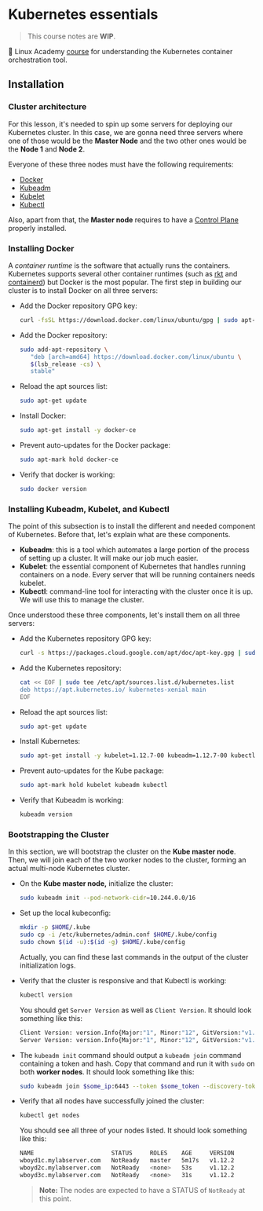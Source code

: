 # Kubernetes essentials

> This course notes are **WIP**.

🎻 Linux Academy [course](https://linuxacademy.com/cp/modules/view/id/281) for understanding the Kubernetes container orchestration tool.

## Installation

### Cluster architecture

For this lesson, it's needed to spin up some servers for deploying our Kubernetes cluster. In this case, we are gonna need three servers where one of those would be the **Master Node** and the two other ones would be the **Node 1** and **Node 2**.

Everyone of these three nodes must have the following requirements:

- [Docker](https://www.docker.com/)
- [Kubeadm](https://kubernetes.io/docs/reference/setup-tools/kubeadm/kubeadm/)
- [Kubelet](https://kubernetes.io/docs/reference/command-line-tools-reference/kubelet/)
- [Kubectl](https://kubernetes.io/docs/tasks/tools/install-kubectl/)

Also, apart from that, the **Master node** requires to have a [Control Plane](https://kubernetes.io/docs/concepts/#kubernetes-control-plane) properly installed.

### Installing Docker

A *container runtime* is the software that actually runs the containers. Kubernetes supports several other container runtimes (such as [rkt](https://coreos.com/rkt/) and [containerd](https://containerd.io/)) but Docker is the most popular. The first step in building our cluster is to install Docker on all three servers:

- Add the Docker repository GPG key:

  ```bash
  curl -fsSL https://download.docker.com/linux/ubuntu/gpg | sudo apt-key add -
  ```

- Add the Docker repository:

  ```bash
  sudo add-apt-repository \
     "deb [arch=amd64] https://download.docker.com/linux/ubuntu \
     $(lsb_release -cs) \
     stable"
  ```

- Reload the apt sources list:

  ```bash
  sudo apt-get update
  ```

- Install Docker:

  ```bash
  sudo apt-get install -y docker-ce
  ```

- Prevent auto-updates for the Docker package:

  ```bash
  sudo apt-mark hold docker-ce
  ```

- Verify that docker is working:

  ```bash
  sudo docker version
  ```

### Installing Kubeadm, Kubelet, and Kubectl

The point of this subsection is to install the different and needed component of Kubernetes. Before that, let's explain what are these components.

- **Kubeadm**: this is a tool which automates a large portion of the process of setting up a cluster. It will make our job much easier.
- **Kubelet**: the essential component of Kubernetes that handles running containers on a node. Every server that will be running containers needs kubelet.
- **Kubectl**: command-line tool for interacting with the cluster once it is up. We will use this to manage the cluster.

Once understood these three components, let's install them on all three servers:

- Add the Kubernetes repository GPG key:

  ```bash
  curl -s https://packages.cloud.google.com/apt/doc/apt-key.gpg | sudo apt-key add -
  ```

- Add the Kubernetes repository:

  ```bash
  cat << EOF | sudo tee /etc/apt/sources.list.d/kubernetes.list
  deb https://apt.kubernetes.io/ kubernetes-xenial main
  EOF
  ```

- Reload the apt sources list:

  ```bash
  sudo apt-get update
  ```

- Install Kubernetes:

  ```bash
  sudo apt-get install -y kubelet=1.12.7-00 kubeadm=1.12.7-00 kubectl=1.12.7-00
  ```

- Prevent auto-updates for the Kube package:

  ```bash
  sudo apt-mark hold kubelet kubeadm kubectl
  ```

- Verify that Kubeadm is working:

  ```bash
  kubeadm version
  ```

### Bootstrapping the Cluster

In this section, we will bootstrap the cluster on the **Kube master node**. Then, we will join each of the two worker nodes to the cluster, forming an actual multi-node Kubernetes cluster.

- On the **Kube master node,** initialize the cluster:

  ```bash
  sudo kubeadm init --pod-network-cidr=10.244.0.0/16
  ```

- Set up the local kubeconfig:

  ```bash
  mkdir -p $HOME/.kube
  sudo cp -i /etc/kubernetes/admin.conf $HOME/.kube/config
  sudo chown $(id -u):$(id -g) $HOME/.kube/config
  ```

  Actually, you can find these last commands in the output of the cluster initialization logs.

- Verify that the cluster is responsive and that Kubectl is working:

  ```bash
  kubectl version
  ```

  You should get `Server Version` as well as `Client Version`. It should look something like this:

  ```bash
  Client Version: version.Info{Major:"1", Minor:"12", GitVersion:"v1.12.2", GitCommit:"17c77c7898218073f14c8d573582e8d2313dc740", GitTreeState:"clean", BuildDate:"2018-10-24T06:54:59Z", GoVersion:"go1.10.4", Compiler:"gc", Platform:"linux/amd64"}
  Server Version: version.Info{Major:"1", Minor:"12", GitVersion:"v1.12.2", GitCommit:"17c77c7898218073f14c8d573582e8d2313dc740", GitTreeState:"clean", BuildDate:"2018-10-24T06:43:59Z", GoVersion:"go1.10.4", Compiler:"gc", Platform:"linux/amd64"}
  ```

- The `kubeadm init` command should output a `kubeadm join` command containing a token and hash. Copy that command and run it with `sudo` on both **worker nodes**. It should look something like this:

  ```bash
  sudo kubeadm join $some_ip:6443 --token $some_token --discovery-token-ca-cert-hash $some_hash
  ```

- Verify that all nodes have successfully joined the cluster:

  ```bash
  kubectl get nodes
  ```

  You should see all three of your nodes listed. It should look something like this:

  ```bash
  NAME                      STATUS     ROLES    AGE     VERSION
  wboyd1c.mylabserver.com   NotReady   master   5m17s   v1.12.2
  wboyd2c.mylabserver.com   NotReady   <none>   53s     v1.12.2
  wboyd3c.mylabserver.com   NotReady   <none>   31s     v1.12.2
  ```

  > **Note:** The nodes are expected to have a STATUS of `NotReady` at this point.
